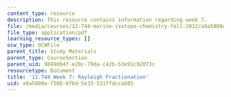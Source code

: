 ```yaml
---
content_type: resource
description: This resource contains information regarding week 7.
file: /media/courses/12-744-marine-isotope-chemistry-fall-2012/a9a5808ef50b6fbd5e33531ffdcca685_MIT12_744F12_Week7.pdf
file_type: application/pdf
learning_resource_types: []
ocw_type: OCWFile
parent_title: Study Materials
parent_type: CourseSection
parent_uid: 9849d04f-e28c-79da-c42b-53e91c92073c
resourcetype: Document
title: '12.744 Week 7: Rayleigh Fractionation'
uid: a9a5808e-f50b-6fbd-5e33-531ffdcca685
---
```

